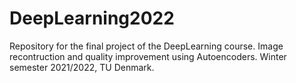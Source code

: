 # DeepLearning2022
Repository for the final project of the DeepLearning course.
Image recontruction and quality improvement using Autoencoders.
Winter semester 2021/2022, TU Denmark.
